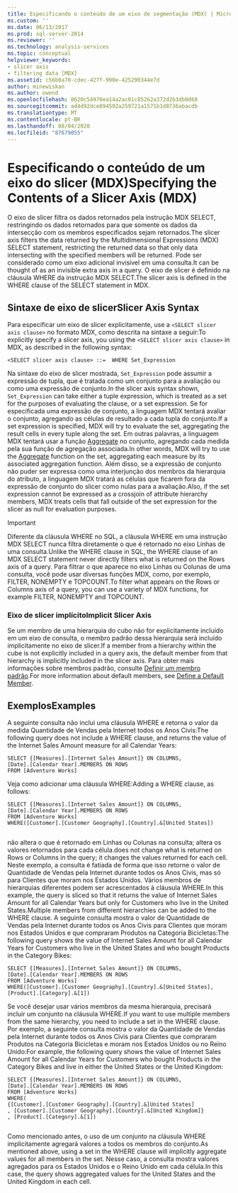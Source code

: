 ```yaml
---
title: Especificando o conteúdo de um eixo de segmentação (MDX) | Microsoft Docs
ms.custom: ''
ms.date: 06/13/2017
ms.prod: sql-server-2014
ms.reviewer: ''
ms.technology: analysis-services
ms.topic: conceptual
helpviewer_keywords:
- slicer axis
- filtering data [MDX]
ms.assetid: c56b0a70-cdec-427f-990e-425290344e7d
author: minewiskan
ms.author: owend
ms.openlocfilehash: 8620c54970ea14a2ac01c85262a372d2b3db0d68
ms.sourcegitcommit: ad4d92dce894592a259721a1571b1d8736abacdb
ms.translationtype: MT
ms.contentlocale: pt-BR
ms.lasthandoff: 08/04/2020
ms.locfileid: "87679055"
---
```

# <a name="specifying-the-contents-of-a-slicer-axis-mdx"></a><span data-ttu-id="e7fb7-102">Especificando o conteúdo de um eixo do slicer (MDX)</span><span class="sxs-lookup"><span data-stu-id="e7fb7-102">Specifying the Contents of a Slicer Axis (MDX)</span></span>
  <span data-ttu-id="e7fb7-103">O eixo de slicer filtra os dados retornados pela instrução MDX SELECT, restringindo os dados retornados para que somente os dados da intersecção com os membros especificados sejam retornados.</span><span class="sxs-lookup"><span data-stu-id="e7fb7-103">The slicer axis filters the data returned by the Multidimensional Expressions (MDX) SELECT statement, restricting the returned data so that only data intersecting with the specified members will be returned.</span></span> <span data-ttu-id="e7fb7-104">Pode ser considerado como um eixo adicional invisível em uma consulta.</span><span class="sxs-lookup"><span data-stu-id="e7fb7-104">It can be thought of as an invisible extra axis in a query.</span></span> <span data-ttu-id="e7fb7-105">O eixo de slicer é definido na cláusula WHERE da instrução MDX SELECT.</span><span class="sxs-lookup"><span data-stu-id="e7fb7-105">The slicer axis is defined in the WHERE clause of the SELECT statement in MDX.</span></span>  
  
## <a name="slicer-axis-syntax"></a><span data-ttu-id="e7fb7-106">Sintaxe de eixo de slicer</span><span class="sxs-lookup"><span data-stu-id="e7fb7-106">Slicer Axis Syntax</span></span>  
 <span data-ttu-id="e7fb7-107">Para especificar um eixo de slicer explicitamente, use a `<SELECT slicer axis clause>` no formato MDX, como descrita na sintaxe a seguir:</span><span class="sxs-lookup"><span data-stu-id="e7fb7-107">To explicitly specify a slicer axis, you  using the `<SELECT slicer axis clause>` in MDX, as described in the following syntax:</span></span>  
  
```  
<SELECT slicer axis clause> ::=  WHERE Set_Expression  
```  
  
 <span data-ttu-id="e7fb7-108">Na sintaxe do eixo de slicer mostrada, `Set_Expression` pode assumir a expressão de tupla, que é tratada como um conjunto para a avaliação ou como uma expressão de conjunto.</span><span class="sxs-lookup"><span data-stu-id="e7fb7-108">In the slicer axis syntax shown, `Set_Expression` can take either a tuple expression, which is treated as a set for the purposes of evaluating the clause, or a set expression.</span></span> <span data-ttu-id="e7fb7-109">Se for especificada uma expressão de conjunto, a linguagem MDX tentará avaliar o conjunto, agregando as células de resultado a cada tupla do conjunto.</span><span class="sxs-lookup"><span data-stu-id="e7fb7-109">If a set expression is specified, MDX will try to evaluate the set, aggregating the result cells in every tuple along the set.</span></span> <span data-ttu-id="e7fb7-110">Em outras palavras, a linguagem MDX tentará usar a função [Aggregate](/sql/mdx/aggregate-mdx) no conjunto, agregando cada medida pela sua função de agregação associada.</span><span class="sxs-lookup"><span data-stu-id="e7fb7-110">In other words, MDX will try to use the [Aggregate](/sql/mdx/aggregate-mdx) function on the set, aggregating each measure by its associated aggregation function.</span></span> <span data-ttu-id="e7fb7-111">Além disso, se a expressão de conjunto não puder ser expressa como uma interjunção dos membros da hierarquia do atributo, a linguagem MDX tratará as células que ficarem fora da expressão de conjunto do slicer como nulas para a avaliação.</span><span class="sxs-lookup"><span data-stu-id="e7fb7-111">Also, if the set expression cannot be expressed as a crossjoin of attribute hierarchy members, MDX treats cells that fall outside of the set expression for the slicer as null for evaluation purposes.</span></span>  
  
> [!IMPORTANT]  
>  <span data-ttu-id="e7fb7-112">Diferente da cláusula WHERE no SQL, a cláusula WHERE em uma instrução MDX SELECT nunca filtra diretamente o que é retornado no eixo Linhas de uma consulta.</span><span class="sxs-lookup"><span data-stu-id="e7fb7-112">Unlike the WHERE clause in SQL, the WHERE clause of an MDX SELECT statement never directly filters what is returned on the Rows axis of a query.</span></span> <span data-ttu-id="e7fb7-113">Para filtrar o que aparece no eixo Linhas ou Colunas de uma consulta, você pode usar diversas funções MDX, como, por exemplo, FILTER, NONEMPTY e TOPCOUNT.</span><span class="sxs-lookup"><span data-stu-id="e7fb7-113">To filter what appears on the Rows or Columns axis of a query, you can use a variety of MDX functions, for example FILTER, NONEMPTY and TOPCOUNT.</span></span>  
  
### <a name="implicit-slicer-axis"></a><span data-ttu-id="e7fb7-114">Eixo de slicer implícito</span><span class="sxs-lookup"><span data-stu-id="e7fb7-114">Implicit Slicer Axis</span></span>  
 <span data-ttu-id="e7fb7-115">Se um membro de uma hierarquia do cubo não for explicitamente incluído em um eixo de consulta, o membro padrão dessa hierarquia será incluído implicitamente no eixo de slicer.</span><span class="sxs-lookup"><span data-stu-id="e7fb7-115">If a member from a hierarchy within the cube is not explicitly included in a query axis, the default member from that hierarchy is implicitly included in the slicer axis.</span></span> <span data-ttu-id="e7fb7-116">Para obter mais informações sobre membros padrão, consulte [Definir um membro padrão](../attribute-properties-define-a-default-member.md).</span><span class="sxs-lookup"><span data-stu-id="e7fb7-116">For more information about default members, see [Define a Default Member](../attribute-properties-define-a-default-member.md).</span></span>  
  
## <a name="examples"></a><span data-ttu-id="e7fb7-117">Exemplos</span><span class="sxs-lookup"><span data-stu-id="e7fb7-117">Examples</span></span>  
 <span data-ttu-id="e7fb7-118">A seguinte consulta não inclui uma cláusula WHERE e retorna o valor da medida Quantidade de Vendas pela Internet todos os Anos Civis:</span><span class="sxs-lookup"><span data-stu-id="e7fb7-118">The following query does not include a WHERE clause, and returns the value of the Internet Sales Amount measure for all Calendar Years:</span></span>  
  
```  
SELECT {[Measures].[Internet Sales Amount]} ON COLUMNS,  
[Date].[Calendar Year].MEMBERS ON ROWS  
FROM [Adventure Works]  
```  
  
 <span data-ttu-id="e7fb7-119">Veja como adicionar uma cláusula WHERE:</span><span class="sxs-lookup"><span data-stu-id="e7fb7-119">Adding a WHERE clause, as follows:</span></span>  
  
```  
SELECT {[Measures].[Internet Sales Amount]} ON COLUMNS,  
[Date].[Calendar Year].MEMBERS ON ROWS  
FROM [Adventure Works]  
WHERE([Customer].[Customer Geography].[Country].&[United States])  
  
```  
  
 <span data-ttu-id="e7fb7-120">não altera o que é retornado em Linhas ou Colunas na consulta; altera os valores retornados para cada célula.</span><span class="sxs-lookup"><span data-stu-id="e7fb7-120">does not change what is returned on Rows or Columns in the query; it changes the values returned for each cell.</span></span> <span data-ttu-id="e7fb7-121">Neste exemplo, a consulta é fatiada de forma que isso retorne o valor de Quantidade de Vendas pela Internet durante todos os Anos Civis, mas só para Clientes que moram nos Estados Unidos. Vários membros de hierarquias diferentes podem ser acrescentados à cláusula WHERE.</span><span class="sxs-lookup"><span data-stu-id="e7fb7-121">In this example, the query is sliced so that it returns the value of Internet Sales Amount for all Calendar Years but only for Customers who live in the United States.Multiple members from different hierarchies can be added to the WHERE clause.</span></span> <span data-ttu-id="e7fb7-122">A seguinte consulta mostra o valor de Quantidade de Vendas pela Internet durante todos os Anos Civis para Clientes que moram nos Estados Unidos e que compraram Produtos na Categoria Bicicletas:</span><span class="sxs-lookup"><span data-stu-id="e7fb7-122">The following query shows the value of Internet Sales Amount for all Calendar Years for Customers who live in the United States and who bought Products in the Category Bikes:</span></span>  
  
```  
SELECT {[Measures].[Internet Sales Amount]} ON COLUMNS,  
[Date].[Calendar Year].MEMBERS ON ROWS  
FROM [Adventure Works]  
WHERE([Customer].[Customer Geography].[Country].&[United States], [Product].[Category].&[1])  
```  
  
 <span data-ttu-id="e7fb7-123">Se você desejar usar vários membros da mesma hierarquia, precisará incluir um conjunto na cláusula WHERE.</span><span class="sxs-lookup"><span data-stu-id="e7fb7-123">If you want to use multiple members from the same hierarchy, you need to include a set in the WHERE clause.</span></span> <span data-ttu-id="e7fb7-124">Por exemplo, a seguinte consulta mostra o valor da Quantidade de Vendas pela Internet durante todos os Anos Civis para Clientes que compraram Produtos na Categoria Bicicletas e moram nos Estados Unidos ou no Reino Unido:</span><span class="sxs-lookup"><span data-stu-id="e7fb7-124">For example, the following query shows the value of Internet Sales Amount for all Calendar Years for Customers who bought Products in the Category Bikes and live in either the United States or the United Kingdom:</span></span>  
  
```  
SELECT {[Measures].[Internet Sales Amount]} ON COLUMNS,  
[Date].[Calendar Year].MEMBERS ON ROWS  
FROM [Adventure Works]  
WHERE(  
{[Customer].[Customer Geography].[Country].&[United States]  
, [Customer].[Customer Geography].[Country].&[United Kingdom]}  
, [Product].[Category].&[1])  
  
```  
  
 <span data-ttu-id="e7fb7-125">Como mencionado antes, o uso de um conjunto na cláusula WHERE implicitamente agregará valores a todos os membros do conjunto.</span><span class="sxs-lookup"><span data-stu-id="e7fb7-125">As mentioned above, using a set in the WHERE clause will implicitly aggregate values for all members in the set.</span></span> <span data-ttu-id="e7fb7-126">Nesse caso, a consulta mostra valores agregados para os Estados Unidos e o Reino Unido em cada célula.</span><span class="sxs-lookup"><span data-stu-id="e7fb7-126">In this case, the query shows aggregated values for the United States and the United Kingdom in each cell.</span></span>  
  
  
